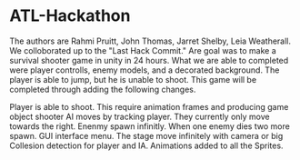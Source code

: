 # ATL-Hackathon
The authors are Rahmi Pruitt, John Thomas, Jarret Shelby, Leia Weatherall. We colloborated up to the "Last Hack Commit." Are goal was
to make a survival shooter game in unity in 24 hours. What we are able to completed were player controlls, enemy models, and a decorated 
background. The player is able to jump, but he is unable to shoot. This game will be completed through adding the following changes.

Player is able to shoot. This require animation frames and producing game object shooter
AI moves by tracking player. They currently only move towards the right.
Enenmy spawn infinitly. When one enemy dies two more spawn.
GUI interface menu.
The stage move infinitely with camera or big
Collesion detection for player and IA.
Animations added to all the Sprites.
